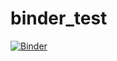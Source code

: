 # binder_test
[![Binder](https://mybinder.org/badge_logo.svg)](https://mybinder.org/v2/gh/romain-jacob/binder_test/tree/master/master)
